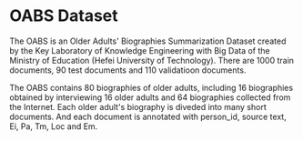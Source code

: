 # OABS Dataset

The OABS is an Older Adults' Biographies Summarization Dataset created by the Key Laboratory of Knowledge Engineering with Big Data of the Ministry of Education (Hefei University of Technology). There are 1000 train documents, 90 test documents and 110 validatioon documents.


The OABS contains 80 biographies of older adults, including 16 biographies obtained by interviewing 16 older adults and 64 biographies collected from the Internet. Each older adult's biography is diveded into many short documents. And each document is annotated with person_id, source text, Ei, Pa, Tm, Loc and Em.